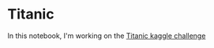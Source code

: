 # Titanic
In this notebook, I'm working on the [Titanic kaggle challenge](https://www.kaggle.com/c/titanic)